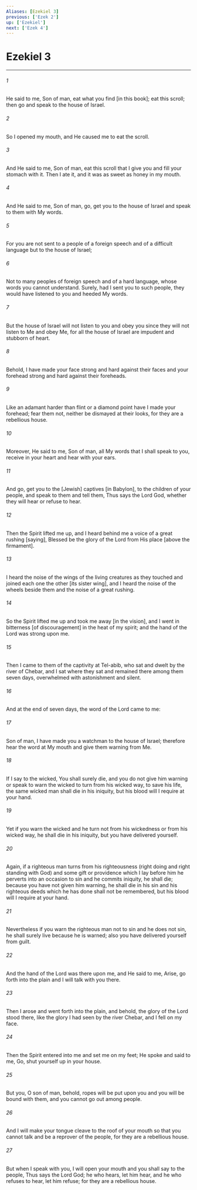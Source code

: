 ```yaml
---
Aliases: [Ezekiel 3]
previous: ['Ezek 2']
up: ['Ezekiel']
next: ['Ezek 4']
---
```

# Ezekiel 3

***


###### 1 


He said to me, Son of man, eat what you find [in this book]; eat this scroll; then go and speak to the house of Israel. 


###### 2 


So I opened my mouth, and He caused me to eat the scroll. 


###### 3 


And He said to me, Son of man, eat this scroll that I give you and fill your stomach with it. Then I ate it, and it was as sweet as honey in my mouth. 


###### 4 


And He said to me, Son of man, go, get you to the house of Israel and speak to them with My words. 


###### 5 


For you are not sent to a people of a foreign speech and of a difficult language but to the house of Israel; 


###### 6 


Not to many peoples of foreign speech and of a hard language, whose words you cannot understand. Surely, had I sent you to such people, they would have listened to you and heeded My words. 


###### 7 


But the house of Israel will not listen to you and obey you since they will not listen to Me and obey Me, for all the house of Israel are impudent and stubborn of heart. 


###### 8 


Behold, I have made your face strong and hard against their faces and your forehead strong and hard against their foreheads. 


###### 9 


Like an adamant harder than flint or a diamond point have I made your forehead; fear them not, neither be dismayed at their looks, for they are a rebellious house. 


###### 10 


Moreover, He said to me, Son of man, all My words that I shall speak to you, receive in your heart and hear with your ears. 


###### 11 


And go, get you to the [Jewish] captives [in Babylon], to the children of your people, and speak to them and tell them, Thus says the Lord God, whether they will hear or refuse to hear. 


###### 12 


Then the Spirit lifted me up, and I heard behind me a voice of a great rushing [saying], Blessed be the glory of the Lord from His place [above the firmament]. 


###### 13 


I heard the noise of the wings of the living creatures as they touched and joined each one the other [its sister wing], and I heard the noise of the wheels beside them and the noise of a great rushing. 


###### 14 


So the Spirit lifted me up and took me away [in the vision], and I went in bitterness [of discouragement] in the heat of my spirit; and the hand of the Lord was strong upon me. 


###### 15 


Then I came to them of the captivity at Tel-abib, who sat and dwelt by the river of Chebar, and I sat where they sat and remained there among them seven days, overwhelmed with astonishment and silent. 


###### 16 


And at the end of seven days, the word of the Lord came to me: 


###### 17 


Son of man, I have made you a watchman to the house of Israel; therefore hear the word at My mouth and give them warning from Me. 


###### 18 


If I say to the wicked, You shall surely die, and you do not give him warning or speak to warn the wicked to turn from his wicked way, to save his life, the same wicked man shall die in his iniquity, but his blood will I require at your hand. 


###### 19 


Yet if you warn the wicked and he turn not from his wickedness or from his wicked way, he shall die in his iniquity, but you have delivered yourself. 


###### 20 


Again, if a righteous man turns from his righteousness (right doing and right standing with God) and some gift or providence which I lay before him he perverts into an occasion to sin and he commits iniquity, he shall die; because you have not given him warning, he shall die in his sin and his righteous deeds which he has done shall not be remembered, but his blood will I require at your hand. 


###### 21 


Nevertheless if you warn the righteous man not to sin and he does not sin, he shall surely live because he is warned; also you have delivered yourself from guilt. 


###### 22 


And the hand of the Lord was there upon me, and He said to me, Arise, go forth into the plain and I will talk with you there. 


###### 23 


Then I arose and went forth into the plain, and behold, the glory of the Lord stood there, like the glory I had seen by the river Chebar, and I fell on my face. 


###### 24 


Then the Spirit entered into me and set me on my feet; He spoke and said to me, Go, shut yourself up in your house. 


###### 25 


But you, O son of man, behold, ropes will be put upon you and you will be bound with them, and you cannot go out among people. 


###### 26 


And I will make your tongue cleave to the roof of your mouth so that you cannot talk and be a reprover of the people, for they are a rebellious house. 


###### 27 


But when I speak with you, I will open your mouth and you shall say to the people, Thus says the Lord God; he who hears, let him hear, and he who refuses to hear, let him refuse; for they are a rebellious house.
